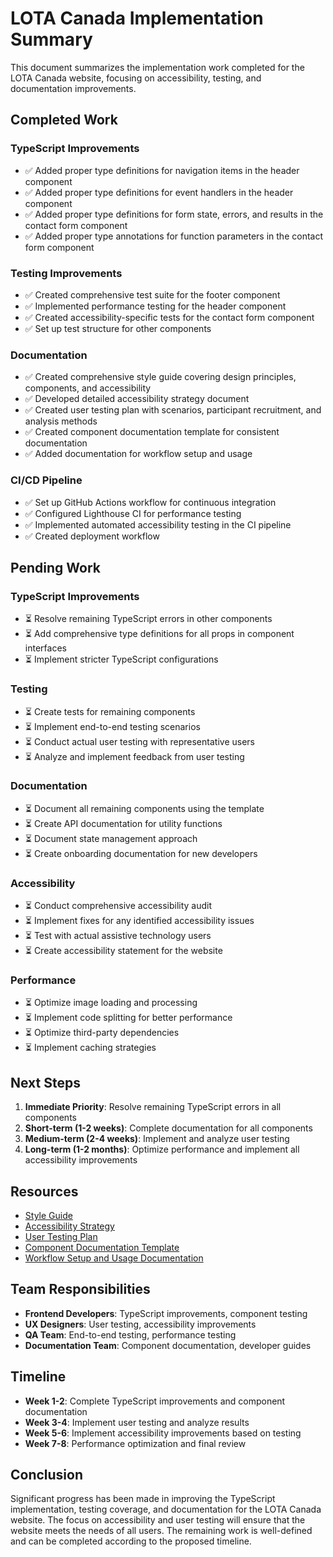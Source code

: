 # LOTA Canada Implementation Summary

This document summarizes the implementation work completed for the LOTA Canada website, focusing on accessibility, testing, and documentation improvements.

## Completed Work

### TypeScript Improvements

- ✅ Added proper type definitions for navigation items in the header component
- ✅ Added proper type definitions for event handlers in the header component
- ✅ Added proper type definitions for form state, errors, and results in the contact form component
- ✅ Added proper type annotations for function parameters in the contact form component

### Testing Improvements

- ✅ Created comprehensive test suite for the footer component
- ✅ Implemented performance testing for the header component
- ✅ Created accessibility-specific tests for the contact form component
- ✅ Set up test structure for other components

### Documentation

- ✅ Created comprehensive style guide covering design principles, components, and accessibility
- ✅ Developed detailed accessibility strategy document
- ✅ Created user testing plan with scenarios, participant recruitment, and analysis methods
- ✅ Created component documentation template for consistent documentation
- ✅ Added documentation for workflow setup and usage

### CI/CD Pipeline

- ✅ Set up GitHub Actions workflow for continuous integration
- ✅ Configured Lighthouse CI for performance testing
- ✅ Implemented automated accessibility testing in the CI pipeline
- ✅ Created deployment workflow

## Pending Work

### TypeScript Improvements

- ⏳ Resolve remaining TypeScript errors in other components
- ⏳ Add comprehensive type definitions for all props in component interfaces
- ⏳ Implement stricter TypeScript configurations

### Testing

- ⏳ Create tests for remaining components
- ⏳ Implement end-to-end testing scenarios
- ⏳ Conduct actual user testing with representative users
- ⏳ Analyze and implement feedback from user testing

### Documentation

- ⏳ Document all remaining components using the template
- ⏳ Create API documentation for utility functions
- ⏳ Document state management approach
- ⏳ Create onboarding documentation for new developers

### Accessibility

- ⏳ Conduct comprehensive accessibility audit
- ⏳ Implement fixes for any identified accessibility issues
- ⏳ Test with actual assistive technology users
- ⏳ Create accessibility statement for the website

### Performance

- ⏳ Optimize image loading and processing
- ⏳ Implement code splitting for better performance
- ⏳ Optimize third-party dependencies
- ⏳ Implement caching strategies

## Next Steps

1. **Immediate Priority**: Resolve remaining TypeScript errors in all components
2. **Short-term (1-2 weeks)**: Complete documentation for all components
3. **Medium-term (2-4 weeks)**: Implement and analyze user testing
4. **Long-term (1-2 months)**: Optimize performance and implement all accessibility improvements

## Resources

- [Style Guide](/docs/style-guide.md)
- [Accessibility Strategy](/docs/accessibility-strategy.md)
- [User Testing Plan](/docs/testing/user-testing-plan.md)
- [Component Documentation Template](/docs/components/component-template.md)
- [Workflow Setup and Usage Documentation](/docs/components/workflow-setup-usage.md)

## Team Responsibilities

- **Frontend Developers**: TypeScript improvements, component testing
- **UX Designers**: User testing, accessibility improvements
- **QA Team**: End-to-end testing, performance testing
- **Documentation Team**: Component documentation, developer guides

## Timeline

- **Week 1-2**: Complete TypeScript improvements and component documentation
- **Week 3-4**: Implement user testing and analyze results
- **Week 5-6**: Implement accessibility improvements based on testing
- **Week 7-8**: Performance optimization and final review

## Conclusion

Significant progress has been made in improving the TypeScript implementation, testing coverage, and documentation for the LOTA Canada website. The focus on accessibility and user testing will ensure that the website meets the needs of all users. The remaining work is well-defined and can be completed according to the proposed timeline.
